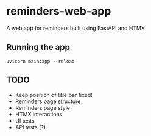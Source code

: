 # reminders-web-app

A web app for reminders built using FastAPI and HTMX


## Running the app

```
uvicorn main:app --reload
```


## TODO

* Keep position of title bar fixed!
* Reminders page structure
* Reminders page style
* HTMX interactions
* UI tests
* API tests (?)

